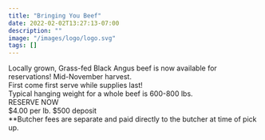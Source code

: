 ```yaml
---
title: "Bringing You Beef"
date: 2022-02-02T13:27:13-07:00
description: ""
image: "/images/logo/logo.svg"
tags: []
---
```


Locally grown, Grass-fed Black Angus beef is now available for reservations! Mid-November harvest.
\
First come first serve while supplies last!
\
Typical hanging weight for a whole beef is 600-800 lbs.
\
RESERVE NOW
\
$4.00 per lb. $500 deposit
\
\*\*Butcher fees are separate and paid directly to the butcher at time of pick up.
